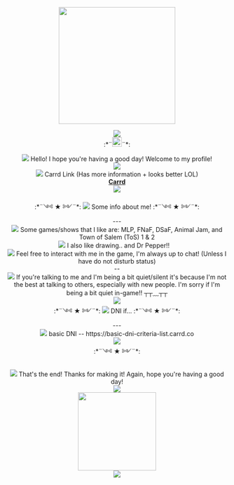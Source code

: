 <div style="align: center;">
<p align="center">
<img src="https://cdna.artstation.com/p/assets/images/images/015/690/214/original/daniel-gianino-fairy-forest1.gif?1549276717&dl=1" style="width: 266px;">
</p>
	<p align="center">
		<img src="https://64.media.tumblr.com/20df0aad45340ef668601aa1b40178f5/423d3293741dba1e-0f/s400x600/a026613aa86931924b6b68472ae5770643f93ea3.gifv">
		<br>:*¨<img src="https://win98icons.alexmeub.com/icons/png/computer_explorer-3.png" style="width: 22px;">¨*:</p>
	<p align="center">
	<img src="https://win98icons.alexmeub.com/icons/png/msg_information-2.png"> Hello! I hope you're having a good day!</font> Welcome to my profile! <br> 
		<img src="https://64.media.tumblr.com/20df0aad45340ef668601aa1b40178f5/423d3293741dba1e-0f/s400x600/a026613aa86931924b6b68472ae5770643f93ea3.gifv"><br>
	<img src="https://win98icons.alexmeub.com/icons/png/msg_information-2.png"> Carrd Link (Has more information + looks better LOL) <br> <a href="https://anxxcidd.carrd.co/"><strong>Carrd</strong></a><br>
	<img src="https://64.media.tumblr.com/20df0aad45340ef668601aa1b40178f5/423d3293741dba1e-0f/s400x600/a026613aa86931924b6b68472ae5770643f93ea3.gifv"><br>
  <br>
	:*¨༺ ★ ༻¨*:  <img src="https://win98icons.alexmeub.com/icons/png/msg_information-2.png"> Some info about me! :*¨༺ ★ ༻¨*:<br>
	---<br>
	<img src="https://win98icons.alexmeub.com/icons/png/directory_open_file_mydocs_small-1.png"> Some games/shows that I like are: MLP, FNaF, DSaF, Animal Jam, and Town of Salem (ToS) 1 & 2<br>
	<img src="https://win98icons.alexmeub.com/icons/png/directory_open_cabinet-0.png"> I also like drawing.. and Dr Pepper!! <img src="https://www.italiangourmetuk.co.uk/cdn/shop/products/DP_Regular_12oz_Can_Wet.png?v=1680179164&width=480" style="width: 10px;"> <br>
	<img src="https://win98icons.alexmeub.com/icons/png/check-1.png"> Feel free to interact with me in the game, I'm always up to chat! (Unless I have do not disturb status)<br>
	--<br>
	<img src="https://win98icons.alexmeub.com/icons/png/msg_information-2.png"> If you're talking to me and I'm being a bit quiet/silent it's because I'm not the best at talking to others, especially with new people. I'm sorry if I'm being a bit quiet in-game!! ┬┬﹏┬┬<br>
	<img src="https://64.media.tumblr.com/20df0aad45340ef668601aa1b40178f5/423d3293741dba1e-0f/s400x600/a026613aa86931924b6b68472ae5770643f93ea3.gifv">
	<br>
	:*¨༺ ★ ༻¨*:  <img src="https://win98icons.alexmeub.com/icons/png/media_player_stream_no.png"> DNI if... :*¨༺ ★ ༻¨*:<br>
	---<br>
	<img src="https://win98icons.alexmeub.com/icons/png/directory_open_file_mydocs_small-1.png"> basic DNI -- https://basic-dni-criteria-list.carrd.co
<br>
	<img src="https://64.media.tumblr.com/20df0aad45340ef668601aa1b40178f5/423d3293741dba1e-0f/s400x600/a026613aa86931924b6b68472ae5770643f93ea3.gifv">
	<br>:*¨༺ ★ ༻¨*:<br>
	<br>
	<img src="https://win98icons.alexmeub.com/icons/png/winrep-0.png"> That's the end! Thanks for making it! Again, hope you're having a good day!<br>
	<img src="https://64.media.tumblr.com/20df0aad45340ef668601aa1b40178f5/423d3293741dba1e-0f/s400x600/a026613aa86931924b6b68472ae5770643f93ea3.gifv">
	<br>
	<img src="https://64.media.tumblr.com/af8dc0552e6e5dfaf57f146c5db0c057/b73562a08fe87377-d0/s640x960/d47854ba6940a89b66ca495b828f13d6db7caa60.gif" style="width: 178px;"><br>
	<img src="https://win98icons.alexmeub.com/icons/png/windows_title-1.png"><span style="background-color: rgb(184, 204, 228);"><span style="color: rgb(49, 133, 155);"><br>
</div>
